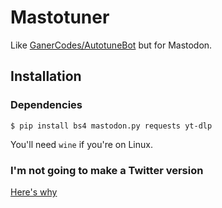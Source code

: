 # Mastotuner

Like [GanerCodes/AutotuneBot](https://github.com/GanerCodes/AutotuneBot) but for Mastodon.

## Installation

### Dependencies
```
$ pip install bs4 mastodon.py requests yt-dlp
```

You'll need `wine` if you're on Linux.

### I'm not going to make a Twitter version
[Here's why](https://twitter.com/TwitterDev/status/1621026986784337922)

